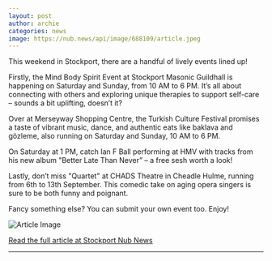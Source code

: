 ```yaml
---
layout: post
author: archie
categories: news
image: https://nub.news/api/image/688109/article.jpeg
---
```

This weekend in Stockport, there are a handful of lively events lined up! 

Firstly, the Mind Body Spirit Event at Stockport Masonic Guildhall is happening on Saturday and Sunday, from 10 AM to 6 PM. It’s all about connecting with others and exploring unique therapies to support self-care – sounds a bit uplifting, doesn’t it?

Over at Merseyway Shopping Centre, the Turkish Culture Festival promises a taste of vibrant music, dance, and authentic eats like baklava and gözleme, also running on Saturday and Sunday, 10 AM to 6 PM.

On Saturday at 1 PM, catch Ian F Ball performing at HMV with tracks from his new album "Better Late Than Never” – a free sesh worth a look!

Lastly, don’t miss "Quartet" at CHADS Theatre in Cheadle Hulme, running from 6th to 13th September. This comedic take on aging opera singers is sure to be both funny and poignant.

Fancy something else? You can submit your own event too. Enjoy!

![Article Image](https://nub.news/api/image/688109/article.jpeg)

[Read the full article at Stockport Nub News](https://stockport.nub.news/news/local-news/sp12143-whats-on-in-stockport-this-weekend-mindy-body-spirit-event-turkish-culture-festival-and-more-270792)

---
